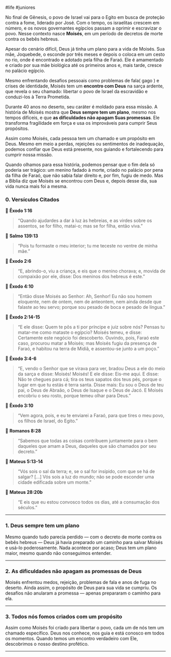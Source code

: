 #life #juniores 

No final de Gênesis, o povo de Israel vai para o Egito em busca de proteção contra a fome, liderado por José. Com o tempo, os israelitas crescem em número, e os novos governantes egípcios passam a oprimir e escravizar o povo. Nesse contexto nasce **Moisés**, em um período de decretos de morte contra os bebês hebreus.

Apesar do cenário difícil, Deus já tinha um plano para a vida de Moisés. Sua mãe, Joquebede, o esconde por três meses e depois o coloca em um cesto no rio, onde é encontrado e adotado pela filha de Faraó. Ele é amamentado e criado por sua mãe biológica até os primeiros anos e, mais tarde, cresce no palácio egípcio.

Mesmo enfrentando desafios pessoais como problemas de fala( gago ) e crises de identidade, Moisés tem um **encontro com Deus** na sarça ardente, que revela o seu chamado: libertar o povo de Israel da escravidão e conduzi-los à Terra Prometida.

Durante 40 anos no deserto, seu caráter é moldado para essa missão. A história de Moisés mostra que **Deus sempre tem um plano**, mesmo nos tempos difíceis, e que **as dificuldades não apagam Suas promessas**. Ele transforma fragilidade em força e usa os improváveis para cumprir Seus propósitos.

Assim como Moisés, cada pessoa tem um chamado e um propósito em Deus. Mesmo em meio a perdas, rejeições ou sentimentos de inadequação, podemos confiar que Deus está presente, nos guiando e fortalecendo para cumprir nossa missão.

Quando olhamos para essa história, podemos pensar que o fim dela só poderia ser trágico: um menino fadado à morte, criado no palácio por pena da filha de Faraó, que não sabia falar direito e, por fim, fugiu de medo. Mas a Bíblia diz que Moisés se encontrou com Deus e, depois desse dia, sua vida nunca mais foi a mesma.

### **0. Versículos Citados**


📖 **Êxodo 1:16**

> “Quando ajudardes a dar à luz às hebreias, e as virdes sobre os assentos, se for filho, matai-o; mas se for filha, então viva.”



📖 **Salmo 139:13**

> “Pois tu formaste o meu interior; tu me teceste no ventre de minha mãe.”
>

📖 **Êxodo 2:6**

> “E, abrindo-o, viu a criança, e eis que o menino chorava; e, movida de compaixão por ele, disse: Dos meninos dos hebreus é este.”


📖 **Êxodo 4:10**

> “Então disse Moisés ao Senhor: Ah, Senhor! Eu não sou homem eloquente, nem de ontem, nem de anteontem, nem ainda desde que falaste ao teu servo; porque sou pesado de boca e pesado de língua.”

📖 **Êxodo 2:14-15**

> “E ele disse: Quem te pôs a ti por príncipe e juiz sobre nós? Pensas tu matar-me como mataste o egípcio? Moisés temeu, e disse: Certamente este negócio foi descoberto. Ouvindo, pois, Faraó este caso, procurou matar a Moisés; mas Moisés fugiu da presença de Faraó, e habitou na terra de Midiã, e assentou-se junto a um poço.”


📖 **Êxodo 3:4-6**

> “E, vendo o Senhor que se virava para ver, bradou Deus a ele do meio da sarça e disse: Moisés! Moisés! E ele disse: Eis-me aqui. E disse: Não te chegues para cá; tira os teus sapatos dos teus pés, porque o lugar em que tu estás é terra santa. Disse mais: Eu sou o Deus de teu pai, o Deus de Abraão, o Deus de Isaque e o Deus de Jacó. E Moisés encobriu o seu rosto, porque temeu olhar para Deus.”


📖 **Êxodo 3:10**

> “Vem agora, pois, e eu te enviarei a Faraó, para que tires o meu povo, os filhos de Israel, do Egito.”


📖 **Romanos 8:28**

> “Sabemos que todas as coisas contribuem juntamente para o bem daqueles que amam a Deus, daqueles que são chamados por seu decreto.”


📖 **Mateus 5:13-14**

> “Vós sois o sal da terra; e, se o sal for insípido, com que se há de salgar? [...] Vós sois a luz do mundo; não se pode esconder uma cidade edificada sobre um monte.”
> 


📖 **Mateus 28:20b**

> “E eis que eu estou convosco todos os dias, até a consumação dos séculos.”
> 

---
### **1. Deus sempre tem um plano**

Mesmo quando tudo parecia perdido — com o decreto de morte contra os bebês hebreus — Deus já havia preparado um caminho para salvar Moisés e usá-lo poderosamente. Nada acontece por acaso; Deus tem um plano maior, mesmo quando não conseguimos entender.

---

### **2. As dificuldades não apagam as promessas de Deus**

Moisés enfrentou medos, rejeição, problemas de fala e anos de fuga no deserto. Ainda assim, o propósito de Deus para sua vida se cumpriu. Os desafios não anularam a promessa — apenas prepararam o caminho para ela.

---

### **3. Todos nós fomos criados com um propósito**

Assim como Moisés foi criado para libertar o povo, cada um de nós tem um chamado específico. Deus nos conhece, nos guia e está conosco em todos os momentos. Quando temos um encontro verdadeiro com Ele, descobrimos o nosso destino profético.

---

